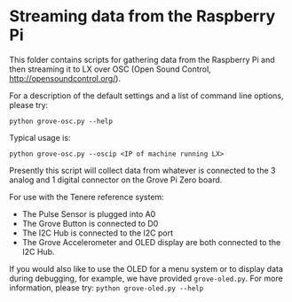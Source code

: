 # Streaming data from the Raspberry Pi

This folder contains scripts for gathering data from the Raspberry Pi and then streaming it to LX over OSC (Open Sound Control, http://opensoundcontrol.org/).


For a description of the default settings and a list of command line options, please try:
```
python grove-osc.py --help
```

Typical usage is:
```
python grove-osc.py --oscip <IP of machine running LX>
```

Presently this script will collect data from whatever is connected to the 3 analog and 1 digital connector on the Grove Pi Zero board. 

For use with the Tenere reference system:
* The Pulse Sensor is plugged into A0
* The Grove Button is connected to D0
* The I2C Hub is connected to the I2C port
* The Grove Accelerometer and OLED display are both connected to the I2C Hub.


If you would also like to use the OLED for a menu system or to display data during debugging, for example, we have provided `grove-oled.py`.  For more information, please try:
```python grove-oled.py --help```


